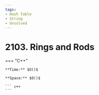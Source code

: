 ```yaml
---
tags:
- Hash Table
- String
- Unsolved
---
```



# 2103. Rings and Rods

=== "C++"

    **Time:** $O()$

    **Space:** $O()$

    ``` c++
    ```